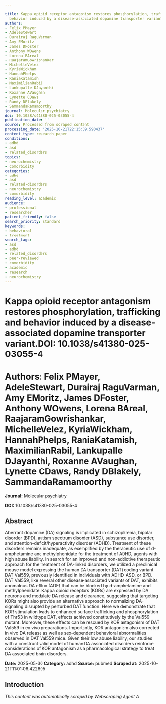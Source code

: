 ```yaml
---

title: Kappa opioid receptor antagonism restores phosphorylation, trafficking and
  behavior induced by a disease-associated dopamine transporter variant.**DOI:** 10.1038/s41380-025-03055-4
authors:
- Felix PMayer
- AdeleStewart
- Durairaj RaguVarman
- Amy EMoritz
- James DFoster
- Anthony WOwens
- Lorena BAreal
- RaajaramGowrishankar
- MichelleVelez
- KyriaWickham
- HannahPhelps
- RaniaKatamish
- MaximilianRabil
- Lankupalle DJayanthi
- Roxanne AVaughan
- Lynette CDaws
- Randy DBlakely
- SammandaRamamoorthy
journal: Molecular psychiatry
doi: 10.1038/s41380-025-03055-4
publication_date: ''
source: Processed from scraped content
processing_date: '2025-10-21T22:15:09.590437'
content_type: research_paper
conditions:
- adhd
- asd
- related_disorders
topics:
- neurochemistry
- comorbidity
categories:
- adhd
- asd
- related-disorders
- neurochemistry
- comorbidity
reading_level: academic
audience:
- professional
- researcher
patient_friendly: false
search_priority: standard
keywords:
- behavioral
- treatment
search_tags:
- asd
- adhd
- related_disorders
- peer-reviewed
- comorbidity
- academic
- research
- neurochemistry
---
```




# Kappa opioid receptor antagonism restores phosphorylation, trafficking and behavior induced by a disease-associated dopamine transporter variant.**DOI:** 10.1038/s41380-025-03055-4

# **Authors:** Felix PMayer, AdeleStewart, Durairaj RaguVarman, Amy EMoritz, James DFoster, Anthony WOwens, Lorena BAreal, RaajaramGowrishankar, MichelleVelez, KyriaWickham, HannahPhelps, RaniaKatamish, MaximilianRabil, Lankupalle DJayanthi, Roxanne AVaughan, Lynette CDaws, Randy DBlakely, SammandaRamamoorthy

**Journal:** Molecular psychiatry

**DOI:** 10.1038/s41380-025-03055-4

## Abstract

Aberrant dopamine (DA) signaling is implicated in schizophrenia, bipolar disorder (BPD), autism spectrum disorder (ASD), substance use disorder, and attention-deficit/hyperactivity disorder (ADHD). Treatment of these disorders remains inadequate, as exemplified by the therapeutic use of d-amphetamine and methylphenidate for the treatment of ADHD, agents with high abuse liability. In search for an improved and non-addictive therapeutic approach for the treatment of DA-linked disorders, we utilized a preclinical mouse model expressing the human DA transporter (DAT) coding variant DAT Val559, previously identified in individuals with ADHD, ASD, or BPD. DAT Val559, like several other disease-associated variants of DAT, exhibits anomalous DA efflux (ADE) that can be blocked by d-amphetamine and methylphenidate. Kappa opioid receptors (KORs) are expressed by DA neurons and modulate DA release and clearance, suggesting that targeting KORs might also provide an alternative approach to normalizing DA-signaling disrupted by perturbed DAT function. Here we demonstrate that KOR stimulation leads to enhanced surface trafficking and phosphorylation of Thr53 in wildtype DAT, effects achieved constitutively by the Val559 mutant. Moreover, these effects can be rescued by KOR antagonism of DAT Val559 in ex vivo preparations. Importantly, KOR antagonism also corrected in vivo DA release as well as sex-dependent behavioral abnormalities observed in DAT Val559 mice. Given their low abuse liability, our studies with a construct valid model of human DA associated disorders reinforce considerations of KOR antagonism as a pharmacological strategy to treat DA associated brain disorders.

**Date:** 2025-05-30
**Category:** adhd
**Source:** pubmed
**Scraped at:** 2025-10-21T11:01:06.422605
## Introduction
*This content was automatically scraped by Webscraping Agent A*
